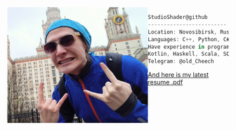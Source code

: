 <img align="left" src="Me.jpg" width="320" /> 

```csharp
StudioShader@github
-------------------------
Location: Novosibirsk, Russia
Languages: C++, Python, C#, C.
Have experience in programming on Java,
Kotlin, Haskell, Scala, SQL, Lean ...
Telegram: @old_Cheech
```
[And here is my latest resume .pdf](Ivan_Ogloblin.pdf)
